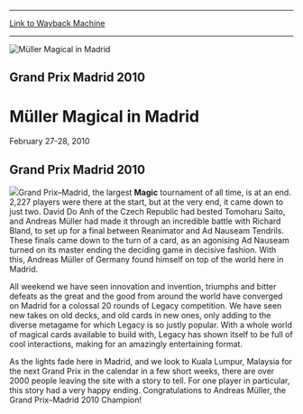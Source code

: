 
---
[Link to Wayback Machine](https://web.archive.org/web/20160924015631/http://magic.wizards.com/en/events/coverage/gpmad10)

[_metadata_:description]:- "&#13; Grand Prix Madrid 2010&#13;"
[_metadata_:generator]:- "Drupal 7 (http://drupal.org)"
[_metadata_:node]:- "466521"
[_metadata_:source]:- "div-block-system-main"
[_metadata_:title]:- "Müller Magical in Madrid"
[_metadata_:wayback_capture_timestamp]:- "2016-09-24 01:56:31"
[_metadata_:wayback_raw_url]:- "https://web.archive.org/web/20160924015631id_/http://magic.wizards.com/en/events/coverage/gpmad10"
[_metadata_:wayback_url]:- "http://magic.wizards.com/en/events/coverage/gpmad10"
---







![Müller Magical in Madrid](https://media.magic.wizards.com/images/banner/large_1_4.jpg)





Grand Prix Madrid 2010
----------------------


Müller Magical in Madrid
========================




February 27-28, 2010












Grand Prix Madrid 2010
----------------------


![](https://media.magic.wizards.com/image_legacy_migration/mtg/images/daily/events/gpmad10/muller_champ.jpg)Grand Prix–Madrid, the largest **Magic**  tournament of all time, is at an end. 2,227 players were there at the start, but at the very end, it came down to just two. David Do Anh of the Czech Republic had bested Tomoharu Saito, and Andreas Müller had made it through an incredible battle with Richard Bland, to set up for a final between Reanimator and Ad Nauseam Tendrils. These finals came down to the turn of a card, as an agonising Ad Nauseam turned on its master ending the deciding game in decisive fashion. With this, Andreas Müller of Germany found himself on top of the world here in Madrid.


All weekend we have seen innovation and invention, triumphs and bitter defeats as the great and the good from around the world have converged on Madrid for a colossal 20 rounds of Legacy competition. We have seen new takes on old decks, and old cards in new ones, only adding to the diverse metagame for which Legacy is so justly popular. With a whole world of magical cards available to build with, Legacy has shown itself to be full of cool interactions, making for an amazingly entertaining format.


As the lights fade here in Madrid, and we look to Kuala Lumpur, Malaysia for the next Grand Prix in the calendar in a few short weeks, there are over 2000 people leaving the site with a story to tell. For one player in particular, this story had a very happy ending. Congratulations to Andreas Müller, the Grand Prix–Madrid 2010 Champion!


  

 

